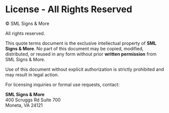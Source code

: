 # License - All Rights Reserved

© SML Signs & More

All rights reserved.

This quote terms document is the exclusive intellectual property of **SML Signs & More**. No part of this document may be copied, modified, distributed, or reused in any form without prior **written permission** from SML Signs & More.

Use of this document without explicit authorization is strictly prohibited and may result in legal action.

For licensing inquiries or formal use requests, contact:

**SML Signs & More**  
400 Scruggs Rd Suite 700  
Moneta, VA 24121  
